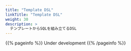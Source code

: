```yaml
---
title: "Template DSL"
linkTitle: "Template DSL"
weight: 30
description: >
  テンプレートからSQLを組み立てるDSL
---
```


{{% pageinfo %}} Under development {{% /pageinfo %}}
